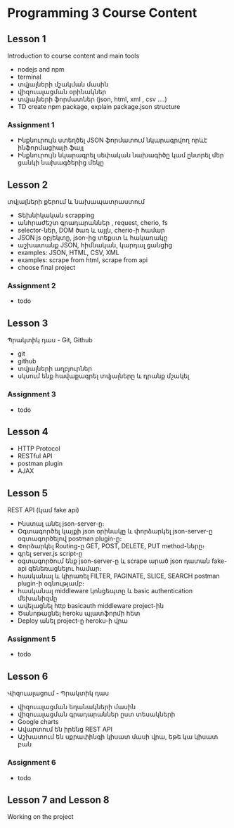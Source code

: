 # Programming 3 Course Content

## Lesson 1

Introduction to course content and main tools

- nodejs and npm
- terminal
- տվյալների մշակման մասին
- վիզուալացման օրինակներ
- տվյալների ֆորմատներ  (json, html, xml , csv ....)
- TD create npm package, explain package.json structure

### Assignment 1

- Ինքնուրույն ստեղծել JSON ֆորմատում նկարագրվող որևէ ինֆորմացիայի ֆայլ
- Ինքնուրույն նկարագրել սեփական նախագիծը կամ ընտրել մեր ցանկի նախագծերից մեկը

## Lesson 2 

տվյալների քերում և նախապատրաստում

- Տեխնիկական scrapping
- անհրաժեշտ գրադարաններ , request, cherio, fs
- selector-ներ, DOM ծառ և այլն, cherio-ի համար
- JSON js օբյեկտը, json-ից տեքստ և հակառակը
- աշխատանք JSON, հիմնական, կարդալ ցանցից
- examples: JSON, HTML, CSV, XML
- examples: scrape from html, scrape from api 
- choose final project

### Assignment 2

- todo

## Lesson 3

Պրակտիկ դաս - Git, Github

- git
- github
- տվյալների աղբյուրներ
- սկսում ենք հավաքագրել տվյալները և դրանք մշակել

### Assignment 3

- todo

## Lesson 4

- HTTP Protocol
- RESTful API
- postman plugin
- AJAX


## Lesson 5

REST API (կամ fake api)

- Ինստալ անել json-server-ը։ 
- Օգտագործել կայքի json օրինակը և փորձարկել json-server-ը օգտագործելով postman plugin-ը։ 
- Փորձարկել Routing-ը GET, POST, DELETE, PUT method-ները։
- գրել server.js script-ը
- օգտագործում ենք json-server-ը և scrape արած json դատան fake-api գենեռացնելու համար։
- հասկանալ և կիրառել FILTER, PAGINATE, SLICE, SEARCH postman plugin-ի օգնությամբ։ 
- հասկանալ middleware կոնցեպտը և basic authentication մեխանիզմը
- ավելացնել http basicauth middleware project-ին
- Ծանոթացնել heroku պլատֆորմի հետ
- Deploy անել project-ը heroku-ի վրա

### Assignment 5

- todo

## Lesson 6

Վիզուալացում - Պրակտիկ դաս

- վիզուալացման եղանակների մասին
- վիզուալացման գրադարաններ ըստ տեսակների
- Google charts
- Ավարտում են իրենց REST API
- Աշխատում են սքրափինգի կիսատ մասի վրա, եթե կա կիսատ բան

### Assignment 6

- todo

## Lesson 7 and Lesson 8

Working on the project














